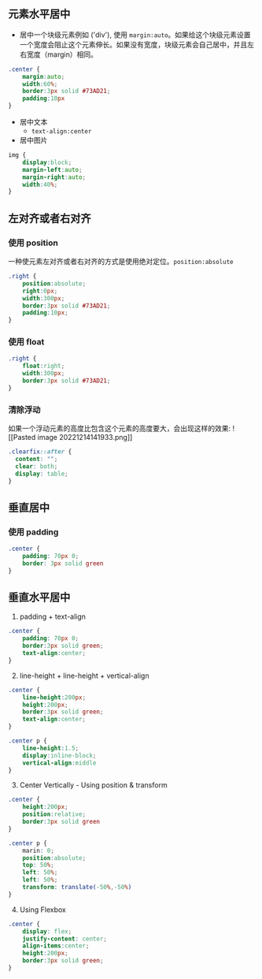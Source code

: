 ## 元素水平居中

- 居中一个块级元素例如 ('div'), 使用 `margin:auto`。如果给这个块级元素设置一个宽度会阻止这个元素伸长。如果没有宽度，块级元素会自己居中，并且左右宽度（margin）相同。
```css
.center {
	margin:auto;
	width:60%;
	border:3px solid #73AD21;
	padding:10px
}
```

- 居中文本
	- `text-align:center`
- 居中图片
```css
img {
	display:block;
	margin-left:auto;
	margin-right:auto;
	width:40%;
}
```

## 左对齐或者右对齐

### 使用 position

一种使元素左对齐或者右对齐的方式是使用绝对定位。`position:absolute`
```css
.right {
	position:absolute;
	right:0px;
	width:300px;
	border:3px solid #73AD21;
	padding:10px;
}
```

### 使用 float

```css
.right {
	float:right;
	width:300px;
	border:3px solid #73AD21;
}
```

### 清除浮动

如果一个浮动元素的高度比包含这个元素的高度要大，会出现这样的效果:
![[Pasted image 20221214141933.png]]


```css
.clearfix::after {  
  content: "";  
  clear: both;  
  display: table;
}
```

## 垂直居中

### 使用 padding 

```css
.center {
	padding: 70px 0;
	border: 3px solid green
}
```

## 垂直水平居中

1. padding + text-align
```css
.center {
	padding: 70px 0;
	border:3px solid green;
	text-align:center;
}
```

2. line-height + line-height + vertical-align

```css
.center {
	line-height:200px;
	height:200px;
	border:3px solid green;
	text-align:center;
}

.center p {
	line-height:1.5;
	display:inline-block;
	vertical-align:middle
}
```

3. Center Vertically - Using position & transform

```css
.center {
	height:200px;
	position:relative;
	border:3px solid green
}

.center p {
	marin: 0;
	position:absolute;
	top: 50%;
	left: 50%;
	left: 50%;
	transform: translate(-50%,-50%)
}
```

4. Using Flexbox

```css
.center {
	display: flex;
	justify-content: center;
	align-items:center;
	height:200px;
	border:3px solid green;
}
```



